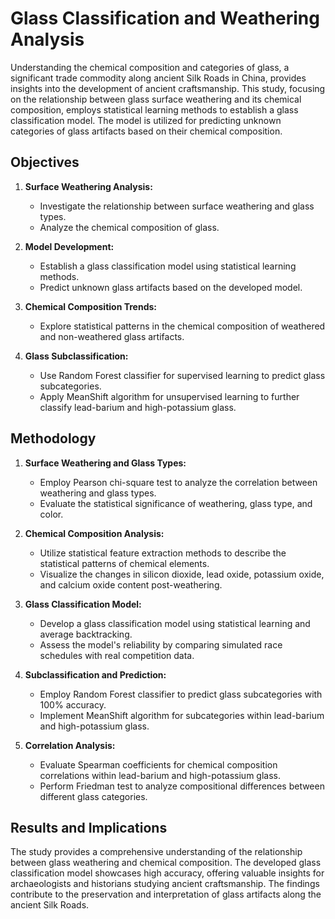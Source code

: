 # Glass Classification and Weathering Analysis

Understanding the chemical composition and categories of glass, a significant trade commodity along ancient Silk Roads in China, provides insights into the development of ancient craftsmanship. This study, focusing on the relationship between glass surface weathering and its chemical composition, employs statistical learning methods to establish a glass classification model. The model is utilized for predicting unknown categories of glass artifacts based on their chemical composition.

## Objectives

1. **Surface Weathering Analysis:**
   - Investigate the relationship between surface weathering and glass types.
   - Analyze the chemical composition of glass.

2. **Model Development:**
   - Establish a glass classification model using statistical learning methods.
   - Predict unknown glass artifacts based on the developed model.

3. **Chemical Composition Trends:**
   - Explore statistical patterns in the chemical composition of weathered and non-weathered glass artifacts.

4. **Glass Subclassification:**
   - Use Random Forest classifier for supervised learning to predict glass subcategories.
   - Apply MeanShift algorithm for unsupervised learning to further classify lead-barium and high-potassium glass.

## Methodology

1. **Surface Weathering and Glass Types:**
   - Employ Pearson chi-square test to analyze the correlation between weathering and glass types.
   - Evaluate the statistical significance of weathering, glass type, and color.

2. **Chemical Composition Analysis:**
   - Utilize statistical feature extraction methods to describe the statistical patterns of chemical elements.
   - Visualize the changes in silicon dioxide, lead oxide, potassium oxide, and calcium oxide content post-weathering.

3. **Glass Classification Model:**
   - Develop a glass classification model using statistical learning and average backtracking.
   - Assess the model's reliability by comparing simulated race schedules with real competition data.

4. **Subclassification and Prediction:**
   - Employ Random Forest classifier to predict glass subcategories with 100% accuracy.
   - Implement MeanShift algorithm for subcategories within lead-barium and high-potassium glass.

5. **Correlation Analysis:**
   - Evaluate Spearman coefficients for chemical composition correlations within lead-barium and high-potassium glass.
   - Perform Friedman test to analyze compositional differences between different glass categories.

## Results and Implications

The study provides a comprehensive understanding of the relationship between glass weathering and chemical composition. The developed glass classification model showcases high accuracy, offering valuable insights for archaeologists and historians studying ancient craftsmanship. The findings contribute to the preservation and interpretation of glass artifacts along the ancient Silk Roads.
